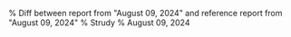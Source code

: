 % Diff between report from "August 09, 2024" and reference report from "August 09, 2024"
% Strudy
% August 09, 2024


